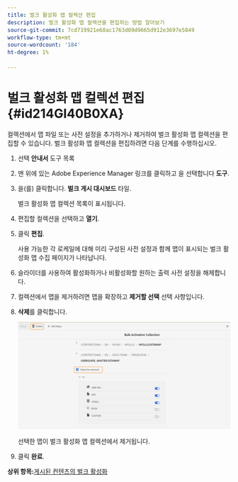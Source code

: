 ```yaml
---
title: 벌크 활성화 맵 컬렉션 편집
description: 벌크 활성화 맵 컬렉션을 편집하는 방법 알아보기
source-git-commit: 7cd719921e68ac1763d09d9665d912e3697e5849
workflow-type: tm+mt
source-wordcount: '184'
ht-degree: 1%

---
```



# 벌크 활성화 맵 컬렉션 편집 {#id214GI40B0XA}

컬렉션에서 맵 파일 또는 사전 설정을 추가하거나 제거하여 벌크 활성화 맵 컬렉션을 편집할 수 있습니다. 벌크 활성화 맵 컬렉션을 편집하려면 다음 단계를 수행하십시오.

1. 선택 **안내서** 도구 목록

1. 맨 위에 있는 Adobe Experience Manager 링크를 클릭하고 을 선택합니다 **도구**.

1. 을(를) 클릭합니다. **벌크 게시 대시보드** 타일.

   벌크 활성화 맵 컬렉션 목록이 표시됩니다.

1. 편집할 컬렉션을 선택하고 **열기**.

1. 클릭 **편집**.

   사용 가능한 각 로케일에 대해 미리 구성된 사전 설정과 함께 맵이 표시되는 벌크 활성화 맵 수집 페이지가 나타납니다.

1. 슬라이더를 사용하여 활성화하거나 비활성화할 원하는 출력 사전 설정을 해제합니다.

1. 컬렉션에서 맵을 제거하려면 맵을 확장하고 **제거할 선택** 선택 사항입니다.

1. **삭제**&#x200B;를 클릭합니다.

   ![](images/bulk-activation-delete-map.png)

   선택한 맵이 벌크 활성화 맵 컬렉션에서 제거됩니다.

1. 클릭 **완료**.


**상위 항목:**[&#x200B;게시된 컨텐츠의 벌크 활성화](conf-bulk-activation.md)


